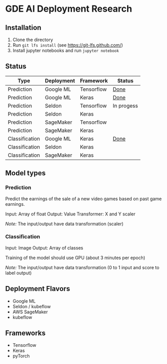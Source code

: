 # GDE AI Deployment Research

## Installation

1. Clone the directory
2. Run `git lfs install` (see https://git-lfs.github.com/)
3. Install jupyter notebooks and run `jupyter notebook`

## Status

Type | Deployment | Framework | Status
----- | ----- | ----- | -----
Prediction | Google ML | Tensorflow | [Done](./deployment/prediction-googlecloudml-tensorflow.ipynb)
Prediction | Google ML | Keras | [Done](./deployment/prediction-googlecloudml-keras.ipynb)
Prediction | Seldon | Tensorflow | In progess
Prediction | Seldon | Keras |
Prediction | SageMaker | Tensorflow | 
Prediction | SageMaker | Keras |
Classification | Google ML | Keras | [Done](./deployment/classification-googlecloudml-keras.ipynb)
Classification | Seldon | Keras |
Classification | SageMaker | Keras |

## Model types

### Prediction

Predict the earnings of the sale of a new video games based on past game earnings.

Input: Array of float
Output: Value
Transformer: X and Y scaler

*Note:* The input/output have data transformation (scaler)

### Classification

Input: Image
Output: Array of classes

Training of the model should use GPU (about 3 minutes per epoch)

*Note:* The input/output have data transformation (0 to 1 input and score to label output)

## Deployment Flavors

- Google ML
- Seldon / kubeflow
- AWS SageMaker
- kubeflow

## Frameworks

- Tensorflow
- Keras
- pyTorch
